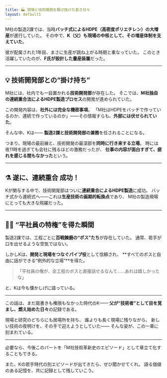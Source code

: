 ```yaml
---
title: 🏭 現場と技術開発を駆け抜けた若き日々
layout: default1
---
```

M社の製造2課では、当時**バッチ式によるHDPE（高密度ポリエチレン）の大増産**が進行していた。
その中で、**K（父）も現場の中核として、その増産体制を支えていた**。

彼が配属された1年目、まさに生産が跳ね上がる時期と重なっていた。
このとき活躍していたのが、**F氏が設計した量産装置**だった。

---

## 💡 技術開発部との“掛け持ち”

M社には、社内でも一目置かれる**技術開発部**が存在した。
そこでは、**M社独自の連続重合法によるHDPE製造プロセス**の開発が進められていた。

この開発内容は、**社外には完全な機密事項**。
「M社はHDPEをバッチで作っているのか、連続で作っているのか」——その情報すらも、**外部には伏せられていた**。

そんな中、Kは——
**製造2課と技術開発部の兼務**を任されることになる。

つまり、現場の最前線と、技術開発の最深部を**同時に行き来する立場**。
時には夜11時を過ぎても会社に残るほどの激務だったが、
**仕事の内容が面白すぎて、疲れを感じる間もなかった**という。

---

## ⚗️ 遂に、連続重合 成功！

Kが関与する中で、技術開発部はついに**連続重合によるHDPE製造**に成功。
バッチ式から連続式へ——これは**生産技術の画期的転換点**であり、
M社の製造現場にとっても大きな飛躍だった。

---

## 🧍‍♂️ “平社員の特権”を得た瞬間

製造2課では、工程ごとに**百戦錬磨の“ボス”たち**が存在していた。
通常、若手が口を出せるような空気ではない。

しかしKは、**開発と現場をつなぐパイプ役**として信頼され、
**すべてのボスと自由に話ができる“例外的な立場”**を得た。

> 「平社員の俺が、全工程のボスと直接話せるなんて……あれは嬉しかったな」

と、Kは今も懐かしげに語っている。

---

この話は、まだ肩書きも権限もなかった時代のK——
**父が“技術者”として目を覚まし、燃え始めた日々**の記録である。

現場と研究のどちらにも居場所を持ち、
誰よりも長く現場に残りながら、
新しい技術の夜明けを、その手で迎えようとしていた——
そんな姿が、この一章に刻まれている。

---

必要なら、今後このパートを「M社技術革新史のエピソード」として章立て化することもできる。

また、Kの若手時代の別エピソードが出てきたら、ぜひ聞かせてくれ。
語る価値のある記憶を、共に記録として残していこう。
